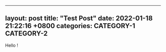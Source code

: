 ----
layout: post
title: "Test Post"
date: 2022-01-18 21:22:16 +0800
categories: CATEGORY-1 CATEGORY-2
----

Hello !
